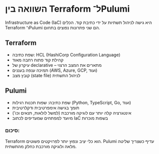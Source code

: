 # השוואה בין Terraform ל־Pulumi

Infrastructure as Code (IaC) היא גישה לניהול תשתיות על ידי כתיבת קוד. הכלים Terraform ו־Pulumi הם שני פתרונות נפוצים בתחום.

## Terraform
- שפת כתיבה: HCL (HashiCorp Configuration Language)
- קהילת קוד פתוח רחבה מאוד
- עיקרון של declarative – מתארים את המצב הרצוי
- תמיכה ענפה בעננים (AWS, Azure, GCP, ועוד)
- קובץ מצב (state file) לניהול התשתית

## Pulumi
- שפת כתיבה: שפות תכנות רגילות (Python, TypeScript, Go, ועוד)
- תומך בגישה אימפרטיבית ודקלרטיבית
- אינטגרציה קלה יותר עם לוגיקה מורכבת (למשל לולאות, תנאים וכו')
- מיועד למפתחים שמעדיפים לכתוב IaC בשפות מוכרות

### סיכום:
Terraform הוא כלי יציב ונפוץ יותר לפרויקטים פשוטים. Pulumi עדיף כשצריך שליטה מלאה ולוגיקה מורכבת כחלק מהתשתית.
